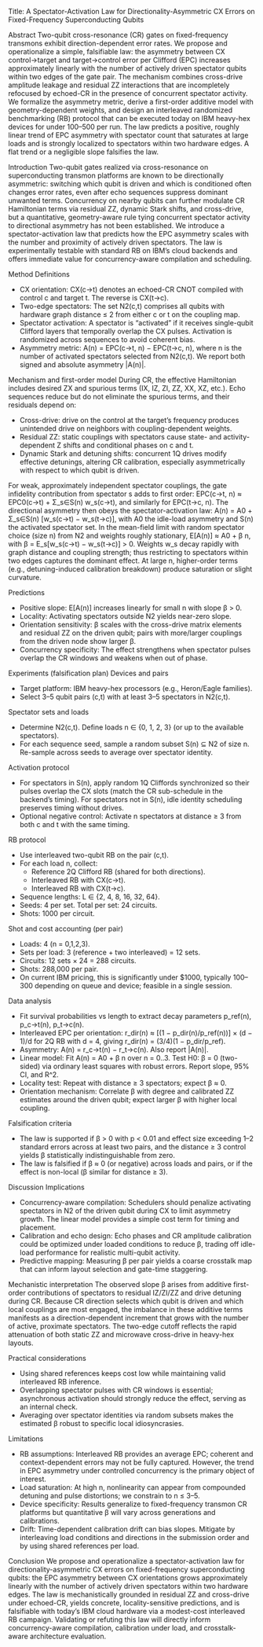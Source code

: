 Title: A Spectator-Activation Law for Directionality-Asymmetric CX Errors on Fixed-Frequency Superconducting Qubits

Abstract
Two-qubit cross-resonance (CR) gates on fixed-frequency transmons exhibit direction-dependent error rates. We propose and operationalize a simple, falsifiable law: the asymmetry between CX control→target and target→control error per Clifford (EPC) increases approximately linearly with the number of actively driven spectator qubits within two edges of the gate pair. The mechanism combines cross-drive amplitude leakage and residual ZZ interactions that are incompletely refocused by echoed-CR in the presence of concurrent spectator activity. We formalize the asymmetry metric, derive a first-order additive model with geometry-dependent weights, and design an interleaved randomized benchmarking (RB) protocol that can be executed today on IBM heavy-hex devices for under $100–$500 per run. The law predicts a positive, roughly linear trend of EPC asymmetry with spectator count that saturates at large loads and is strongly localized to spectators within two hardware edges. A flat trend or a negligible slope falsifies the law.

Introduction
Two-qubit gates realized via cross-resonance on superconducting transmon platforms are known to be directionally asymmetric: switching which qubit is driven and which is conditioned often changes error rates, even after echo sequences suppress dominant unwanted terms. Concurrency on nearby qubits can further modulate CR Hamiltonian terms via residual ZZ, dynamic Stark shifts, and cross-drive, but a quantitative, geometry-aware rule tying concurrent spectator activity to directional asymmetry has not been established. We introduce a spectator-activation law that predicts how the EPC asymmetry scales with the number and proximity of actively driven spectators. The law is experimentally testable with standard RB on IBM’s cloud backends and offers immediate value for concurrency-aware compilation and scheduling.

Method
Definitions
- CX orientation: CX(c→t) denotes an echoed-CR CNOT compiled with control c and target t. The reverse is CX(t→c).
- Two-edge spectators: The set N2(c,t) comprises all qubits with hardware graph distance ≤ 2 from either c or t on the coupling map.
- Spectator activation: A spectator is “activated” if it receives single-qubit Clifford layers that temporally overlap the CX pulses. Activation is randomized across sequences to avoid coherent bias.
- Asymmetry metric: A(n) = EPC(c→t, n) − EPC(t→c, n), where n is the number of activated spectators selected from N2(c,t). We report both signed and absolute asymmetry |A(n)|.

Mechanism and first-order model
During CR, the effective Hamiltonian includes desired ZX and spurious terms (IX, IZ, ZI, ZZ, XX, XZ, etc.). Echo sequences reduce but do not eliminate the spurious terms, and their residuals depend on:
- Cross-drive: drive on the control at the target’s frequency produces unintended drive on neighbors with coupling-dependent weights.
- Residual ZZ: static couplings with spectators cause state- and activity-dependent Z shifts and conditional phases on c and t.
- Dynamic Stark and detuning shifts: concurrent 1Q drives modify effective detunings, altering CR calibration, especially asymmetrically with respect to which qubit is driven.

For weak, approximately independent spectator couplings, the gate infidelity contribution from spectator s adds to first order:
EPC(c→t, n) ≈ EPC0(c→t) + Σ_s∈S(n) w_s(c→t),
and similarly for EPC(t→c, n). The directional asymmetry then obeys the spectator-activation law:
A(n) = A0 + Σ_s∈S(n) [w_s(c→t) − w_s(t→c)],
with A0 the idle-load asymmetry and S(n) the activated spectator set. In the mean-field limit with random spectator choice (size n) from N2 and weights roughly stationary,
E[A(n)] ≈ A0 + β n, with β = E_s[w_s(c→t) − w_s(t→c)] > 0.
Weights w_s decay rapidly with graph distance and coupling strength; thus restricting to spectators within two edges captures the dominant effect. At large n, higher-order terms (e.g., detuning-induced calibration breakdown) produce saturation or slight curvature.

Predictions
- Positive slope: E[A(n)] increases linearly for small n with slope β > 0.
- Locality: Activating spectators outside N2 yields near-zero slope.
- Orientation sensitivity: β scales with the cross-drive matrix elements and residual ZZ on the driven qubit; pairs with more/larger couplings from the driven node show larger β.
- Concurrency specificity: The effect strengthens when spectator pulses overlap the CR windows and weakens when out of phase.

Experiments (falsification plan)
Devices and pairs
- Target platform: IBM heavy-hex processors (e.g., Heron/Eagle families).
- Select 3–5 qubit pairs (c,t) with at least 3–5 spectators in N2(c,t).

Spectator sets and loads
- Determine N2(c,t). Define loads n ∈ {0, 1, 2, 3} (or up to the available spectators).
- For each sequence seed, sample a random subset S(n) ⊆ N2 of size n. Re-sample across seeds to average over spectator identity.

Activation protocol
- For spectators in S(n), apply random 1Q Cliffords synchronized so their pulses overlap the CX slots (match the CR sub-schedule in the backend’s timing). For spectators not in S(n), idle identity scheduling preserves timing without drives.
- Optional negative control: Activate n spectators at distance ≥ 3 from both c and t with the same timing.

RB protocol
- Use interleaved two-qubit RB on the pair (c,t).
- For each load n, collect:
  - Reference 2Q Clifford RB (shared for both directions).
  - Interleaved RB with CX(c→t).
  - Interleaved RB with CX(t→c).
- Sequence lengths: L ∈ {2, 4, 8, 16, 32, 64}.
- Seeds: 4 per set. Total per set: 24 circuits.
- Shots: 1000 per circuit.

Shot and cost accounting (per pair)
- Loads: 4 (n = 0,1,2,3).
- Sets per load: 3 (reference + two interleaved) = 12 sets.
- Circuits: 12 sets × 24 = 288 circuits.
- Shots: 288,000 per pair.
- On current IBM pricing, this is significantly under $1000, typically $100–$300 depending on queue and device; feasible in a single session.

Data analysis
- Fit survival probabilities vs length to extract decay parameters p_ref(n), p_c→t(n), p_t→c(n).
- Interleaved EPC per orientation: r_dir(n) ≈ [(1 − p_dir(n)/p_ref(n))] × (d − 1)/d for 2Q RB with d = 4, giving r_dir(n) = (3/4)(1 − p_dir/p_ref).
- Asymmetry: A(n) = r_c→t(n) − r_t→c(n). Also report |A(n)|.
- Linear model: Fit A(n) = A0 + β n over n = 0..3. Test H0: β = 0 (two-sided) via ordinary least squares with robust errors. Report slope, 95% CI, and R^2.
- Locality test: Repeat with distance ≥ 3 spectators; expect β ≈ 0.
- Orientation mechanism: Correlate β with degree and calibrated ZZ estimates around the driven qubit; expect larger β with higher local coupling.

Falsification criteria
- The law is supported if β > 0 with p < 0.01 and effect size exceeding 1–2 standard errors across at least two pairs, and the distance ≥ 3 control yields β statistically indistinguishable from zero.
- The law is falsified if β ≈ 0 (or negative) across loads and pairs, or if the effect is non-local (β similar for distance ≥ 3).

Discussion
Implications
- Concurrency-aware compilation: Schedulers should penalize activating spectators in N2 of the driven qubit during CX to limit asymmetry growth. The linear model provides a simple cost term for timing and placement.
- Calibration and echo design: Echo phases and CR amplitude calibration could be optimized under loaded conditions to reduce β, trading off idle-load performance for realistic multi-qubit activity.
- Predictive mapping: Measuring β per pair yields a coarse crosstalk map that can inform layout selection and gate-time staggering.

Mechanistic interpretation
The observed slope β arises from additive first-order contributions of spectators to residual IZ/ZI/ZZ and drive detuning during CR. Because CR direction selects which qubit is driven and which local couplings are most engaged, the imbalance in these additive terms manifests as a direction-dependent increment that grows with the number of active, proximate spectators. The two-edge cutoff reflects the rapid attenuation of both static ZZ and microwave cross-drive in heavy-hex layouts.

Practical considerations
- Using shared references keeps cost low while maintaining valid interleaved RB inference.
- Overlapping spectator pulses with CR windows is essential; asynchronous activation should strongly reduce the effect, serving as an internal check.
- Averaging over spectator identities via random subsets makes the estimated β robust to specific local idiosyncrasies.

Limitations
- RB assumptions: Interleaved RB provides an average EPC; coherent and context-dependent errors may not be fully captured. However, the trend in EPC asymmetry under controlled concurrency is the primary object of interest.
- Load saturation: At high n, nonlinearity can appear from compounded detuning and pulse distortions; we constrain to n ≤ 3–5.
- Device specificity: Results generalize to fixed-frequency transmon CR platforms but quantitative β will vary across generations and calibrations.
- Drift: Time-dependent calibration drift can bias slopes. Mitigate by interleaving load conditions and directions in the submission order and by using shared references per load.

Conclusion
We propose and operationalize a spectator-activation law for directionality-asymmetric CX errors on fixed-frequency superconducting qubits: the EPC asymmetry between CX orientations grows approximately linearly with the number of actively driven spectators within two hardware edges. The law is mechanistically grounded in residual ZZ and cross-drive under echoed-CR, yields concrete, locality-sensitive predictions, and is falsifiable with today’s IBM cloud hardware via a modest-cost interleaved RB campaign. Validating or refuting this law will directly inform concurrency-aware compilation, calibration under load, and crosstalk-aware architecture evaluation.
